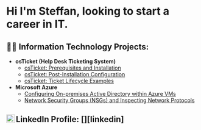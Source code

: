 <h1>Hi I'm Steffan, looking to start a career in IT.</h1>

<h2>👨‍💻 Information Technology Projects:</h2>

- <b>osTicket (Help Desk Ticketing System)</b>
  - [osTicket: Prerequisites and Installation](https://github.com/)
  - [osTicket: Post-Installation Configuration](https://github.com/)
  - [osTicket: Ticket Lifecycle Examples](https://github.com/)
- <b>Microsoft Azure</b>
  - [Configuring On-premises Active Directory within Azure VMs](https://github.com/)
  - [Network Security Groups (NSGs) and Inspecting Network Protocols](https://github.com/)

<h2>LinkedIn Profile:
[<img align="left" alt="Steffan | LinkedIn" width="22px" src="https://cdn.jsdelivr.net/npm/simple-icons@v3/icons/linkedin.svg" />][linkedin]
</h2>

[linkedin]: https://linkedin.com/in/
